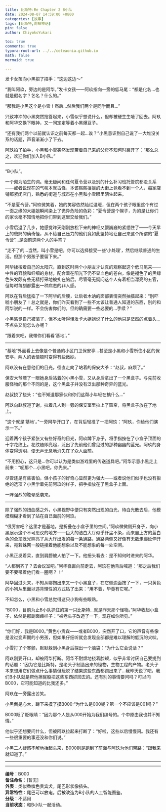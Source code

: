 ```yaml
---
title: 比斯特:Re Chapter 2 B小队
date: 2024-08-07 14:59:00 +0800
categories: [故事]
tags: [比斯特,虎鲸神话]
pin: false
author: ChiyokoYukari

toc: true
comments: true
typora-root-url: ../../ceteaonia.github.io
math: false
mermaid: true

---
```


发卡女孩向小黑招了招手：“这边这边～”

“我叫阿玖，旁边的是阿华。”发卡女孩——阿玖指向一旁的低马尾：“都是化名…也就是假名字？艺名？什么的。”

“那我是小黑这个是小雪！然后…然后我们两个是同学而且…”

兴致冲冲的小黑突然抢答起来，小雪似乎想说什么，但却被硬生生噎了回去。阿玖和阿华交换下眼神，又一同定定等着小黑爆豆子。

“还有我们两个以前就认识之前每天都一起…诶？”小黑意识到自己说了一大堆没关系的话题，声音渐渐小了下去。

阿玖拍了拍手，小黑和小雪突然发现带着自己来的父母不知何时离开了：“那么总之，欢迎你们加入B小队。”

---

“B小队”。

一个颇为陌生的词。毫无疑问和任何夏令营以及别的什么补习班托管院都没关系——或者说现在的气氛本就古怪，本该熙熙攘攘的大街上竟看不到一个人，每家店铺都紧闭店门，熟悉的街道与城市在小黑和小雪眼里陌生起来。

“不是夏令营。”阿玖微笑着，她的笑容依然灿烂温暖，但在两个孩子眼里这个有过一面之缘的大姐姐瞬间染上了诡异危险的色彩：“夏令营是个幌子，为的是让你们的家长毫不知情地把你们带到这里交给我们。”

小雪后退了几步，她感觉昨天刚刚放松下来的神经又颤巍巍的紧绷住了——今天早上的爸妈的确奇怪，从不给自己压力的他们竟如此坚持地让自己来这个所谓的“夏令营”…是面前这两个人的手笔？

“走不了的…当然，叫小雪是吧。你可以选择接受一些‘小处理’，然后继续普通的生活。但那个男孩子要留下来。”

阿华揉按着自己的太阳穴，直到这时两个小朋友才认真的观察起这个低马尾来——中性的容貌和纤细的身材，配合着在阳光下仍不显血色的苍白，像是褪色了的黑绿色头发颇有些无精打采地被扎在脑后。尽管毫无疑问这个人有着相当漂亮的五官，但每时每刻都露出一种病态的非人感。

阿玖在背后猛掐了一下阿华的后腰，让后者木讷的面部表情突然抽搐起来：“别吓唬小朋友了！总之就是，你们昨天看到了一些不太该让普通人知道的东西，别的和阿华说的一样。不会伤害你们的，但的确需要一些必要的…手续？”

小黑感觉自己被骗了，但不太听得懂发卡大姐姐说了什么的他只是茫然的点着头…不点头又能怎么办呢？

“跟着来吧，我带你们看看‘基地’。”

---

“基地”外面看上去像是个普通的小区门卫保安亭…甚至是小黑和小雪所住小区的保安亭，两人的表情顿时变得有些微妙。

阿玖没有在意他们的目光，径直走向了站着的保安大爷：“赵叔，麻烦了。”

保安大爷瞟了一眼她身后站着的小黑小雪，又从身后拿出了一个黑盒子。与先前收服怪物的那个不同的是，这个黑盒子并没有泛出那种奇异的蓝光。

赵叔挠了挠头：“也不知道那家伙和你们这帮小年轻在搞什么…”

阿玖向赵叔道了谢，拉着几人到一旁的保安室里拉上了窗帘，将黑盒子放在了地上。

“这个就是‘基地’。”一旁阿华开口了，在背后轻推了一把阿玖：“阿玖，你给他们演示一下。”

迎着两个孩子紧张又有些好奇的目光，阿玖蹲下身子，将手指按在了小盒子顶面的十字花纹上。花纹随即亮起，泛出了先前他们曾见过的那种幽幽的蓝光。阿玖的身体变得透明，便无声无息地消失在了众人面前。

“不用担心，这只是…你可以认为是类似游戏里的传送道具吧。”阿华示意小黑走上前来：“呃那个…小黑吧，你先来。”

尽管还是有些害怕，但小孩子的好奇心显然更为强大——或者说他们似乎也没有拒绝的选项？小黑学着先前阿玖的样子，把手指放在了黑盒子上面。

一阵强烈的眩晕感袭来。

---

除了强烈的扭曲感之外，小黑视野中便只有突然出现的白光，待白光散去后，他模模糊糊才看到了站在自已面前的阿玖。

“很厉害吧？这里才是基地，是折叠在小盒子里的空间。”阿玖微微侧开身子，向小黑展示这个不可思议的地方——巨大的洁白大厅似乎纤尘不染，而来自上方的蓝白色的全顶泛光照亮了从大厅出发的每一条通路，通路两侧又好像有无数走廊延伸开来，宛若蛛网一般链接着他能想象以及不能想象的每一处空间。

小黑正发着呆，直到肩膀被人拍了一下。他扭头看去：是不知何时进来的阿华。

“人都到齐了？去会议室吧。”阿华径直向前走去，阿玖在他背后喊道：“那之后我们要不要带着他们看一圈啊？！”

阿华回过头来，不知从哪掏出来又一个小黑盒子，在它侧边面按了一下，一只黄色的小狗从里面以违背理性的方式钻了出来：“用不着，毕竟有它呢。”

不知怎么，小黑和小雪总觉得这只小狗有些眼熟。

“B000，目前为止B小队抓住的第一只比斯特…就是昨天那个怪物。”阿华收起小盒子，依然是那副面瘫样子：“被老头子改造了一下，现在如你所见。”

---

“你们好，我是B000。”黄色小贵宾——或者B000，突然开了口，它的声音有些像是没过变声期的小男孩，但如果仔细听就会发现全部都是难以理解的低沉的犬吠。

小雪打了个寒颤，默默躲到小黑身后探出一个脑袋：“为什么它会说话？”

阿玖刚要开口，却被阿华打断。阿华不耐烦地挠着脸颊，似乎非常讨厌自己要提到的话题：“因为它是比斯特，是老头子制造出来的怪物，生物工程的产物。老头子本来想用它们做点什么事情但玩脱了结果这些东西都跑出来了…我昨天说了吧，我们B小队就是帮他擦屁股把这些东西抓回去的。还有别的事情要问吗？可以问B000，它可能知道的比我还多。”

阿玖在一旁露出苦笑。

小黑倒是心大，蹲下来摸了摸B000:“为什么是000呢？第一个不应该是001吗？”

B000眨了眨眼睛：“因为那个人是从000开始为我们编号的。个中原由我也并不知情。”

他似乎还想要问什么，但被阿玖拉起来打断了：“好啦，这些以后慢慢问。我还有一些很重要的事还没和你们说。”

小黑二人疑惑不解地抬起头来，B000则是跑到了前面与阿玖为他们带路：“跟我来就知道了。”

---
---

**编号**：B000<br>
**备注命名**：[暂无]<br>
**外表**：类似香槟色贵宾犬。尾巴形状像插头。<br>
**异常特性**：尾巴可以放电。后被改造为B小队的人工智能图鉴。<br>
**分级**：不适用<br>
**当前状态**：和B小队一起活动。

